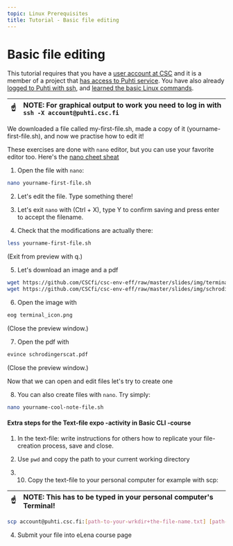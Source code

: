 ```yaml
---
topic: Linux Prerequisites
title: Tutorial - Basic file editing
---
```

# Basic file editing

This tutorial requires that you have a [user account at CSC](https://docs.csc.fi/accounts/how-to-create-new-user-account/)
and it is a member of a project that [has access to Puhti service](https://docs.csc.fi/accounts/how-to-add-service-access-for-project/).
You have also already [logged to Puhti with ssh](https://csc-training.github.io/csc-env-eff/hands-on/connecting/ssh-puhti.html), and [learned the basic Linux commands](https://csc-training.github.io/csc-env-eff/hands-on/linux_prerequisites/basic-linux-commands.html).

| ☝️ | NOTE: For graphical output to work you need to log in with `ssh -X account@puhti.csc.fi` |
|----|:------------------|

We downloaded a file called my-first-file.sh, made a copy of it (yourname-first-file.sh), and now we practise how to edit it!

These exercises are done with `nano` editor, but you can use your favorite editor too.
Here's the [nano cheet sheat](https://www.nano-editor.org/dist/latest/cheatsheet.html) 

1. Open the file with `nano`:
```bash
nano yourname-first-file.sh
```

2. Let's edit the file. Type something there!

3. Let's exit `nano` with (Ctrl + X), type Y to confirm saving and press enter to accept the filename.

4. Check that the modifications are actually there:
```bash
less yourname-first-file.sh
```
(Exit from preview with q.)

5. Let's download an image and a pdf
```bash
wget https://github.com/CSCfi/csc-env-eff/raw/master/slides/img/terminal_icon.png
wget https://github.com/CSCfi/csc-env-eff/raw/master/slides/img/schrodingerscat.pdf
```

6. Open the image with
```bash
eog terminal_icon.png
```
(Close the preview window.)

7. Open the pdf with
```bash
evince schrodingerscat.pdf
```
(Close the preview window.)

Now that we can open and edit files let's try to create one

8. You can also create files with `nano`. Try simply:
```bash
nano yourname-cool-note-file.sh
```

#### Extra steps for the Text-file expo -activity in Basic CLI -course

1. In the text-file: write instructions for others how to replicate your file-creation process, save and close.

2. Use `pwd` and copy the path to your current working directory

3. 10. Copy the text-file to your personal computer for example with scp:

| ☝️ | NOTE: This has to be typed in your personal computer's Terminal! |
|----|:------------------|

```bash
scp account@puhti.csc.fi:[path-to-your-wrkdir+the-file-name.txt] [path-to-local-folder-in-your-PC]
```

4. Submit your file into eLena course page
